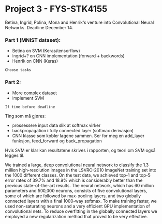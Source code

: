# Project 3 - FYS-STK4155
Betina, Ingrid, Polina, Mona and Henrik's venture into Convolutional Neural Networks. Deadline December 14.

### Part 1 (MNIST dataset):
* Betina on SVM (Keras/tensorflow)
* Ingrid+? on CNN implementation (forward + backwords)
* Henrik on CNN (Keras)
```
Choose tasks
```

### Part 2:
* More complex dataset
* Implement SVM
```
If time before deadline
```

Ting som må gjøres:
- prossessere input data slik at softmax virker
- backpropagation i fully connected layer (softmax derivasjon)
- CNN klasse som kobler lagene sammen. Ser for meg en add_layer funksjon, feed_forward og back_propagation

Hvis SVM er klar kan resultatene skrives i rapporten, og teori om SVM også legges til.


We trained a large, deep convolutional neural network to classify the 1.3 million high-resolution images in the LSVRC-2010 ImageNet training set into the 1000 different classes. On the test data, we achieved top-1 and top-5 error rates of 39.7\% and 18.9\% which is considerably better than the previous state-of-the-art results. The neural network, which has 60 million parameters and 500,000 neurons, consists of five convolutional layers, some of which are followed by max-pooling layers, and two globally connected layers with a final 1000-way softmax. To make training faster, we used non-saturating neurons and a very efficient GPU implementation of convolutional nets. To reduce overfitting in the globally connected layers we employed a new regularization method that proved to be very effective.
